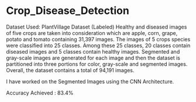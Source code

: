 # Crop_Disease_Detection

Dataset Used: PlantVillage Dataset (Labeled)
Healthy and diseased images of five crops are taken into consideration which are apple, corn, grape, potato and tomato containing 31,397 images. The images of 5 crops species were classified into 25 classes. Among these 25 classes, 20 classes contain diseased images and 5 classes contain healthy images. Segmented and gray-scale images are generated for each image and then the dataset is partitioned into three portions for color, gray-scale and segmented images. Overall, the dataset contains a total of 94,191 images.

I have worked on the Segmented Images using the CNN Architecture. 

Accuracy Achieved : 83.4%
